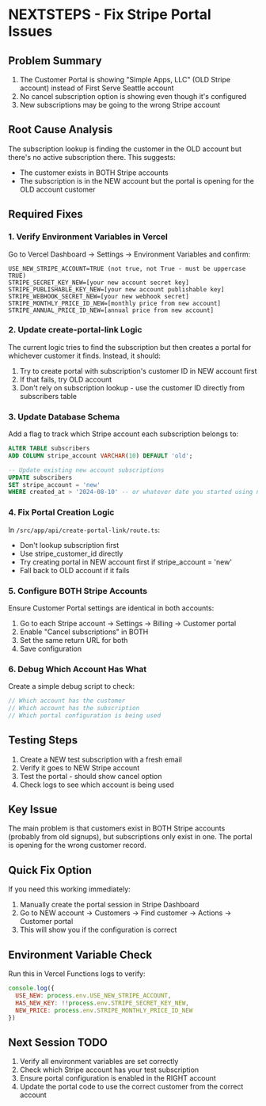 # NEXTSTEPS - Fix Stripe Portal Issues

## Problem Summary
1. The Customer Portal is showing "Simple Apps, LLC" (OLD Stripe account) instead of First Serve Seattle account
2. No cancel subscription option is showing even though it's configured
3. New subscriptions may be going to the wrong Stripe account

## Root Cause Analysis
The subscription lookup is finding the customer in the OLD account but there's no active subscription there. This suggests:
- The customer exists in BOTH Stripe accounts
- The subscription is in the NEW account but the portal is opening for the OLD account customer

## Required Fixes

### 1. Verify Environment Variables in Vercel
Go to Vercel Dashboard → Settings → Environment Variables and confirm:
```
USE_NEW_STRIPE_ACCOUNT=TRUE (not true, not True - must be uppercase TRUE)
STRIPE_SECRET_KEY_NEW=[your new account secret key]
STRIPE_PUBLISHABLE_KEY_NEW=[your new account publishable key]
STRIPE_WEBHOOK_SECRET_NEW=[your new webhook secret]
STRIPE_MONTHLY_PRICE_ID_NEW=[monthly price from new account]
STRIPE_ANNUAL_PRICE_ID_NEW=[annual price from new account]
```

### 2. Update create-portal-link Logic
The current logic tries to find the subscription but then creates a portal for whichever customer it finds. Instead, it should:
1. Try to create portal with subscription's customer ID in NEW account first
2. If that fails, try OLD account
3. Don't rely on subscription lookup - use the customer ID directly from subscribers table

### 3. Update Database Schema
Add a flag to track which Stripe account each subscription belongs to:
```sql
ALTER TABLE subscribers 
ADD COLUMN stripe_account VARCHAR(10) DEFAULT 'old';

-- Update existing new account subscriptions
UPDATE subscribers 
SET stripe_account = 'new' 
WHERE created_at > '2024-08-10' -- or whatever date you started using new account
```

### 4. Fix Portal Creation Logic
In `/src/app/api/create-portal-link/route.ts`:
- Don't lookup subscription first
- Use stripe_customer_id directly
- Try creating portal in NEW account first if stripe_account = 'new'
- Fall back to OLD account if it fails

### 5. Configure BOTH Stripe Accounts
Ensure Customer Portal settings are identical in both accounts:
1. Go to each Stripe account → Settings → Billing → Customer portal
2. Enable "Cancel subscriptions" in BOTH
3. Set the same return URL for both
4. Save configuration

### 6. Debug Which Account Has What
Create a simple debug script to check:
```javascript
// Which account has the customer
// Which account has the subscription  
// Which portal configuration is being used
```

## Testing Steps
1. Create a NEW test subscription with a fresh email
2. Verify it goes to NEW Stripe account
3. Test the portal - should show cancel option
4. Check logs to see which account is being used

## Key Issue
The main problem is that customers exist in BOTH Stripe accounts (probably from old signups), but subscriptions only exist in one. The portal is opening for the wrong customer record.

## Quick Fix Option
If you need this working immediately:
1. Manually create the portal session in Stripe Dashboard
2. Go to NEW account → Customers → Find customer → Actions → Customer portal
3. This will show you if the configuration is correct

## Environment Variable Check
Run this in Vercel Functions logs to verify:
```javascript
console.log({
  USE_NEW: process.env.USE_NEW_STRIPE_ACCOUNT,
  HAS_NEW_KEY: !!process.env.STRIPE_SECRET_KEY_NEW,
  NEW_PRICE: process.env.STRIPE_MONTHLY_PRICE_ID_NEW
})
```

## Next Session TODO
1. Verify all environment variables are set correctly
2. Check which Stripe account has your test subscription
3. Ensure portal configuration is enabled in the RIGHT account
4. Update the portal code to use the correct customer from the correct account